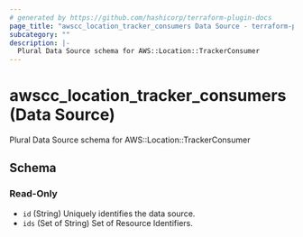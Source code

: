 ```yaml
---
# generated by https://github.com/hashicorp/terraform-plugin-docs
page_title: "awscc_location_tracker_consumers Data Source - terraform-provider-awscc"
subcategory: ""
description: |-
  Plural Data Source schema for AWS::Location::TrackerConsumer
---
```


# awscc_location_tracker_consumers (Data Source)

Plural Data Source schema for AWS::Location::TrackerConsumer



<!-- schema generated by tfplugindocs -->
## Schema

### Read-Only

- `id` (String) Uniquely identifies the data source.
- `ids` (Set of String) Set of Resource Identifiers.
